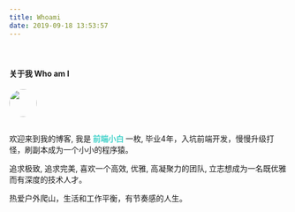 ```yaml
---
title: Whoami
date: 2019-09-18 13:53:57
---
```

<div class="my-links">
  <a class="gradient-text" href="https://github.com/xuRookie" target="_blank" rel="noopener"><span class=" iconfont icon-github"></span></a>
  <!-- <a class="gradient-text" href="https://twitter.com/TriDiamond6" target="_blank" rel="noopener"><span class=" iconfont icon-twitter"></span></a>
  <a class="gradient-text" href="https://stackoverflow.com/users/7602324/tridiamond?tab=profile" target="_blank" rel="noopener"><span class=" iconfont icon-stack-overflow"></span></a> -->
</div>

<style>
  .my-links {display: flex; align-content: flex-start; margin-top: 30px;}
  .my-links a {display: flex; color: #000; padding: 2px 10px;border-bottom:none !important;}
  .my-links a span {font-size: 28px;}
</style>

#### 关于我 Who am I

<img src="https://s2.ax1x.com/2019/09/19/nLtSiD.png" style="height: 50px; width: 50px; border-radius: 50%; margin-bottom: 15px" />

欢迎来到我的博客, 我是<b style="color: #42d2ca"> **前端小白** </b>一枚,
毕业4年，入坑前端开发，慢慢升级打怪，刷副本成为一个小小的程序猿。

追求极致, 追求完美, 喜欢一个高效, 优雅, 高凝聚力的团队,
立志想成为一名既优雅而有深度的技术人才。

热爱户外爬山，生活和工作平衡，有节奏感的人生。

